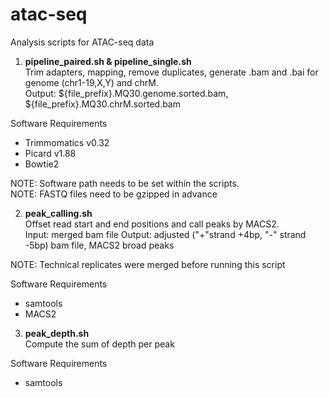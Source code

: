 # atac-seq
Analysis scripts for ATAC-seq data

1. **pipeline_paired.sh & pipeline_single.sh**  
  Trim adapters, mapping, remove duplicates, generate .bam and .bai for genome (chr1-19,X,Y) and chrM.  
  Output: ${file_prefix}.MQ30.genome.sorted.bam, ${file_prefix}.MQ30.chrM.sorted.bam  

  Software Requirements
  - Trimmomatics v0.32
  - Picard v1.88
  - Bowtie2

  NOTE: Software path needs to be set within the scripts.  
  NOTE: FASTQ files need to be gzipped in advance  

2. **peak_calling.sh**  
  Offset read start and end positions and call peaks by MACS2.  
  Input: merged bam file
  Output: adjusted ("+"strand +4bp, "-" strand -5bp) bam file, MACS2 broad peaks
  
  NOTE: Technical replicates were merged before running this script  

  Software Requirements
  - samtools
  - MACS2
  
3. **peak_depth.sh**  
  Compute the sum of depth per peak
  
  Software Requirements
  - samtools
  
  
